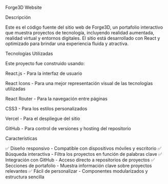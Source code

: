 Forge3D Website

Descripción

Este es el código fuente del sitio web de Forge3D, un portafolio interactivo que muestra proyectos de tecnología, incluyendo realidad aumentada, realidad virtual y entornos digitales. El sitio está desarrollado con React y optimizado para brindar una experiencia fluida y atractiva.

Tecnologías Utilizadas

Este proyecto fue construido usando:

React.js - Para la interfaz de usuario

React Icons - Para una mejor representación visual de las tecnologías utilizadas

React Router - Para la navegación entre páginas

CSS3 - Para los estilos personalizados

Vercel - Para el despliegue del sitio

GitHub - Para control de versiones y hosting del repositorio

Características

✅ Diseño responsivo - Compatible con dispositivos móviles y escritorio
✅ Búsqueda interactiva - Filtra los proyectos en función de palabras clave
✅ Integración con GitHub - Acceso directo a repositorios de proyectos
✅ Secciones de portafolio - Muestra información clave sobre proyectos relevantes
✅ Fácil de personalizar - Componentes modularizados y estructura sencilla